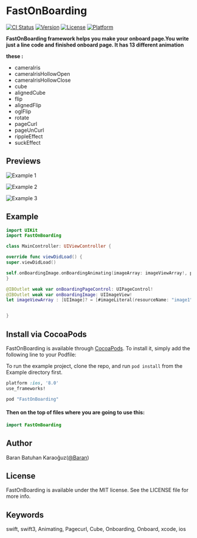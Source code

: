 # FastOnBoarding

[![CI Status](http://img.shields.io/travis/baran.karaoguz@ogr.sakarya.edu.tr/FastOnBoarding.svg?style=flat)](https://travis-ci.org/baran.karaoguz@ogr.sakarya.edu.tr/FastOnBoarding)
[![Version](https://img.shields.io/cocoapods/v/FastOnBoarding.svg?style=flat)](http://cocoapods.org/pods/FastOnBoarding)
[![License](https://img.shields.io/cocoapods/l/FastOnBoarding.svg?style=flat)](http://cocoapods.org/pods/FastOnBoarding)
[![Platform](https://img.shields.io/cocoapods/p/FastOnBoarding.svg?style=flat)](http://cocoapods.org/pods/FastOnBoarding)

**FastOnBoarding framework helps you make your onboard page.You write just a line code  and finished onboard page. It has 13 different animation**

**these :**
- cameraIris
- cameraIrisHollowOpen
- cameraIrisHollowClose
- cube
- alignedCube
- flip
- alignedFlip
- oglFlip
- rotate
- pageCurl
- pageUnCurl
- rippleEffect
- suckEffect 


## Previews


![Example 1](https://media.giphy.com/media/3o7btQiPu6fGNRV5mM/giphy.gif)


![Example 2](https://im2.ezgif.com/tmp/ezgif-2-eddb75ac92.gif)


![Example 3](https://im2.ezgif.com/tmp/ezgif-2-0de0afe39c.gif)




## Example

```swift
import UIKit
import FastOnBoarding

class MainController: UIViewController {

override func viewDidLoad() {
super.viewDidLoad()

self.onBoardingImage.onBoardingAnimating(imageArray: imageViewArray!, pageControl: onBoardingPageControl, yourImageView: onBoardingImage, animationStyle: .pageCurl)
}

@IBOutlet weak var onBoardingPageControl: UIPageControl!
@IBOutlet weak var onBoardingImage: UIImageView!
let imageViewArray : [UIImage]? = [#imageLiteral(resourceName: "image1"),#imageLiteral(resourceName: "image2"),#imageLiteral(resourceName: "image3")]


}

```

## Install via CocoaPods

FastOnBoarding is available through [CocoaPods](http://cocoapods.org). To install
it, simply add the following line to your Podfile:

To run the example project, clone the repo, and run `pod install` from the Example directory first.

```ruby
platform :ios, '8.0'
use_frameworks!

pod "FastOnBoarding"
```

#### Then on the top of files where you are going to use this:
```swift
import FastOnBoarding
```


## Author

Baran Batuhan Karaoğuz([@Baran](https://github.com/barankaraoguzzz))

## License

FastOnBoarding is available under the MIT license. See the LICENSE file for more info.

## Keywords 

swift, swift3, Animating, Pagecurl, Cube, Onboarding, Onboard, xcode, ios
